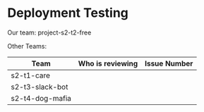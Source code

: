 # Deployment Testing
    
Our team: project-s2-t2-free

Other Teams:
  
| Team                     | Who is reviewing | Issue Number |
|--------------------------|------------------|--------------|
| s2-t1-care               |                  |              |
| s2-t3-slack-bot          |                  |              |
| s2-t4-dog-mafia          |                  |              |

